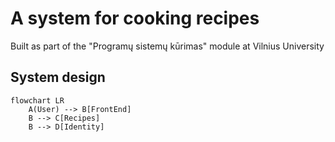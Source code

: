 # A system for cooking recipes

Built as part of the "Programų sistemų kūrimas" module at Vilnius University

## System design
```mermaid
flowchart LR
    A(User) --> B[FrontEnd]
    B --> C[Recipes]
    B --> D[Identity]
```

